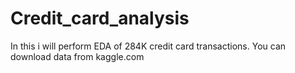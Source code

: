 # Credit_card_analysis
In this i will perform EDA of 284K credit card transactions.
You can download data from kaggle.com
